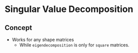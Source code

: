# Singular Value Decomposition

## Concept

- Works for any shape matrices
  - While `eigendecomposition` is only for `square` matrices.